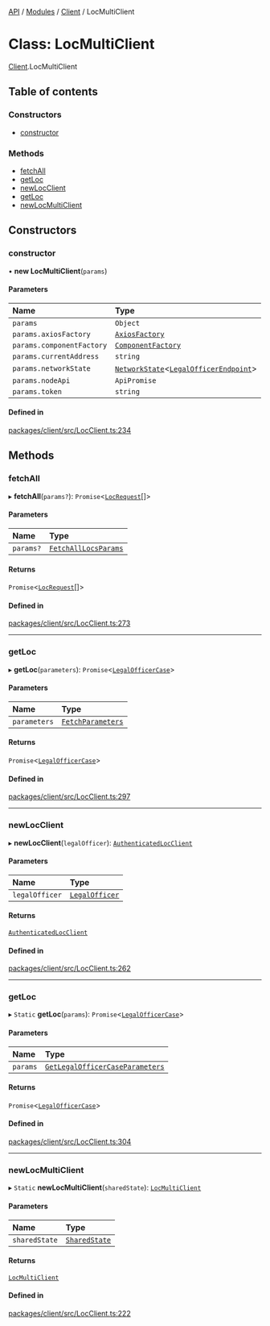 [API](../API.md) / [Modules](../modules.md) / [Client](../modules/Client.md) / LocMultiClient

# Class: LocMultiClient

[Client](../modules/Client.md).LocMultiClient

## Table of contents

### Constructors

- [constructor](Client.LocMultiClient.md#constructor)

### Methods

- [fetchAll](Client.LocMultiClient.md#fetchall)
- [getLoc](Client.LocMultiClient.md#getloc)
- [newLocClient](Client.LocMultiClient.md#newlocclient)
- [getLoc](Client.LocMultiClient.md#getloc-1)
- [newLocMultiClient](Client.LocMultiClient.md#newlocmulticlient)

## Constructors

### constructor

• **new LocMultiClient**(`params`)

#### Parameters

| Name | Type |
| :------ | :------ |
| `params` | `Object` |
| `params.axiosFactory` | [`AxiosFactory`](Client.AxiosFactory.md) |
| `params.componentFactory` | [`ComponentFactory`](../interfaces/Client.ComponentFactory.md) |
| `params.currentAddress` | `string` |
| `params.networkState` | [`NetworkState`](Client.NetworkState.md)<[`LegalOfficerEndpoint`](../interfaces/Client.LegalOfficerEndpoint.md)\> |
| `params.nodeApi` | `ApiPromise` |
| `params.token` | `string` |

#### Defined in

[packages/client/src/LocClient.ts:234](https://github.com/logion-network/logion-api/blob/main/packages/client/src/LocClient.ts#L234)

## Methods

### fetchAll

▸ **fetchAll**(`params?`): `Promise`<[`LocRequest`](../interfaces/Client.LocRequest.md)[]\>

#### Parameters

| Name | Type |
| :------ | :------ |
| `params?` | [`FetchAllLocsParams`](../interfaces/Client.FetchAllLocsParams.md) |

#### Returns

`Promise`<[`LocRequest`](../interfaces/Client.LocRequest.md)[]\>

#### Defined in

[packages/client/src/LocClient.ts:273](https://github.com/logion-network/logion-api/blob/main/packages/client/src/LocClient.ts#L273)

___

### getLoc

▸ **getLoc**(`parameters`): `Promise`<[`LegalOfficerCase`](../interfaces/Node_API.LegalOfficerCase.md)\>

#### Parameters

| Name | Type |
| :------ | :------ |
| `parameters` | [`FetchParameters`](../interfaces/Client.FetchParameters.md) |

#### Returns

`Promise`<[`LegalOfficerCase`](../interfaces/Node_API.LegalOfficerCase.md)\>

#### Defined in

[packages/client/src/LocClient.ts:297](https://github.com/logion-network/logion-api/blob/main/packages/client/src/LocClient.ts#L297)

___

### newLocClient

▸ **newLocClient**(`legalOfficer`): [`AuthenticatedLocClient`](Client.AuthenticatedLocClient.md)

#### Parameters

| Name | Type |
| :------ | :------ |
| `legalOfficer` | [`LegalOfficer`](../interfaces/Client.LegalOfficer.md) |

#### Returns

[`AuthenticatedLocClient`](Client.AuthenticatedLocClient.md)

#### Defined in

[packages/client/src/LocClient.ts:262](https://github.com/logion-network/logion-api/blob/main/packages/client/src/LocClient.ts#L262)

___

### getLoc

▸ `Static` **getLoc**(`params`): `Promise`<[`LegalOfficerCase`](../interfaces/Node_API.LegalOfficerCase.md)\>

#### Parameters

| Name | Type |
| :------ | :------ |
| `params` | [`GetLegalOfficerCaseParameters`](../interfaces/Node_API.GetLegalOfficerCaseParameters.md) |

#### Returns

`Promise`<[`LegalOfficerCase`](../interfaces/Node_API.LegalOfficerCase.md)\>

#### Defined in

[packages/client/src/LocClient.ts:304](https://github.com/logion-network/logion-api/blob/main/packages/client/src/LocClient.ts#L304)

___

### newLocMultiClient

▸ `Static` **newLocMultiClient**(`sharedState`): [`LocMultiClient`](Client.LocMultiClient.md)

#### Parameters

| Name | Type |
| :------ | :------ |
| `sharedState` | [`SharedState`](../interfaces/Client.SharedState.md) |

#### Returns

[`LocMultiClient`](Client.LocMultiClient.md)

#### Defined in

[packages/client/src/LocClient.ts:222](https://github.com/logion-network/logion-api/blob/main/packages/client/src/LocClient.ts#L222)
